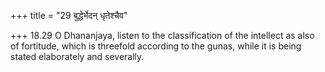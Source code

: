 +++
title = "29 बुद्धेर्भेदन् धृतेश्चैव"

+++
18.29 O Dhananjaya, listen to the classification of the intellect as
also of fortitude, which is threefold according to the gunas, while it
is being stated elaborately and severally.
